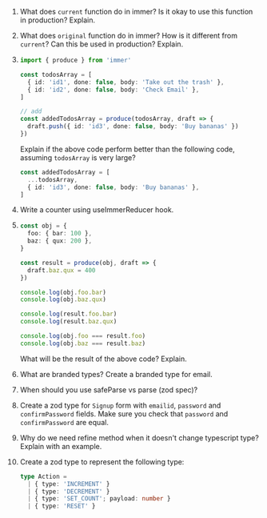 1. What does `current` function do in immer? Is it okay to use this function in
   production? Explain.

2. What does `original` function do in immer? How is it different from
   `current`? Can this be used in production? Explain.

3. ```typescript
   import { produce } from 'immer'

   const todosArray = [
     { id: 'id1', done: false, body: 'Take out the trash' },
     { id: 'id2', done: false, body: 'Check Email' },
   ]

   // add
   const addedTodosArray = produce(todosArray, draft => {
     draft.push({ id: 'id3', done: false, body: 'Buy bananas' })
   })
   ```

   Explain if the above code perform better than the following code, assuming
   `todosArray` is very large?

   ```typescript
   const addedTodosArray = [
     ...todosArray,
     { id: 'id3', done: false, body: 'Buy bananas' },
   ]
   ```

4. Write a counter using useImmerReducer hook.

5. ```typescript
   const obj = {
     foo: { bar: 100 },
     baz: { qux: 200 },
   }

   const result = produce(obj, draft => {
     draft.baz.qux = 400
   })

   console.log(obj.foo.bar)
   console.log(obj.baz.qux)

   console.log(result.foo.bar)
   console.log(result.baz.qux)

   console.log(obj.foo === result.foo)
   console.log(obj.baz === result.baz)
   ```

   What will be the result of the above code? Explain.

6. What are branded types? Create a branded type for email.

7. When should you use safeParse vs parse (zod spec)?

8. Create a zod type for `Signup` form with `emailid`, `password` and
   `confirmPassword` fields. Make sure you check that `password` and
   `confirmPassword` are equal.

9. Why do we need refine method when it doesn't change typescript type? Explain
   with an example.

10. Create a zod type to represent the following type:

    ```typescript
    type Action =
      | { type: 'INCREMENT' }
      | { type: 'DECREMENT' }
      | { type: 'SET_COUNT'; payload: number }
      | { type: 'RESET' }
    ```
